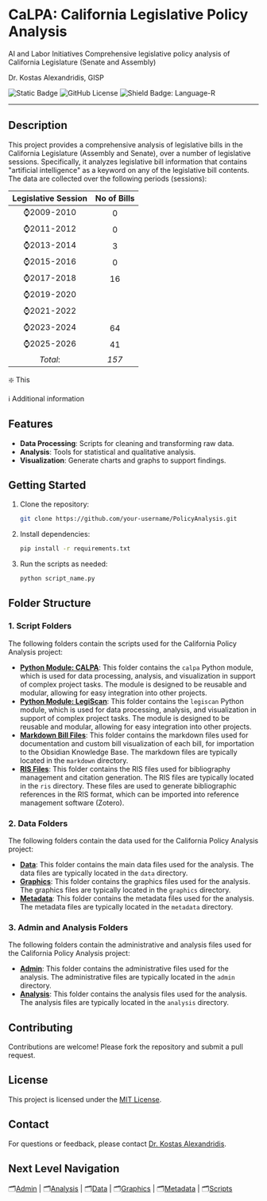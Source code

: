 # CaLPA: California Legislative Policy Analysis

AI and Labor Initiatives Comprehensive legislative policy analysis of California Legislature (Senate and Assembly)

Dr. Kostas Alexandridis, GISP

![Static Badge](https://img.shields.io/badge/Policy%20Analysis-GitHub?style=plastic&logo=github&logoSize=auto&label=GitHub&labelColor=navy) ![GitHub License](https://img.shields.io/github/license/ktalexan/PolicyAnalysis?style=plastic&labelColor=black) ![Shield Badge: Language-R](https://img.shields.io/static/v1?style=plastic&label=language&message=R&logo=R&color=blue&logoColor=blue&labelColor=black)

----

## Description

This project provides a comprehensive analysis of legislative bills in the California Legislature (Assembly and Senate), over a number of legislative sessions. Specifically, it analyzes legislative bill information that contains "artificial intelligence" as a keyword on any of the legislative bill contents. The data are collected over the following periods (sessions):

| Legislative Session | No of Bills |
|:------:|:-------------:|
| :watch:2009-2010 | 0 |
| :watch:2011-2012 | 0 |
| :watch:2013-2014 | 3 |
| :watch:2015-2016 | 0 |
| :watch:2017-2018 | 16 |
| :watch:2019-2020 | |
| :watch:2021-2022 | |
| :watch:2023-2024 | 64 |
| :watch:2025-2026 | 41 |
| *Total*: | *157* |

:sparkle: This

:information_source: Additional information

## Features

- **Data Processing**: Scripts for cleaning and transforming raw data.
- **Analysis**: Tools for statistical and qualitative analysis.
- **Visualization**: Generate charts and graphs to support findings.

## Getting Started

1. Clone the repository:

    ```bash
    git clone https://github.com/your-username/PolicyAnalysis.git
    ```

2. Install dependencies:

    ```bash
    pip install -r requirements.txt
    ```

3. Run the scripts as needed:

    ```bash
    python script_name.py
    ```

## Folder Structure

### 1. Script Folders

The following folders contain the scripts used for the California Policy Analysis project:

- **[Python Module: CALPA](./calpa/)**: This folder contains the `calpa` Python module, which is used for data processing, analysis, and visualization in support of complex project tasks. The module is designed to be reusable and modular, allowing for easy integration into other projects.
- **[Python Module: LegiScan](./legiscan/)**: This folder contains the `legiscan` Python module, which is used for data processing, analysis, and visualization in support of complex project tasks. The module is designed to be reusable and modular, allowing for easy integration into other projects.
- **[Markdown Bill Files](./markdown/)**: This folder contains the markdown files used for documentation and custom bill visualization of each bill, for importation to the Obsidian Knowledge Base. The markdown files are typically located in the `markdown` directory.
- **[RIS Files](./ris/)**: This folder contains the RIS files used for bibliography management and citation generation. The RIS files are typically located in the `ris` directory. These files are used to generate bibliographic references in the RIS format, which can be imported into reference management software (Zotero).

### 2. Data Folders

The following folders contain the data used for the California Policy Analysis project:

- **[Data](./data/)**: This folder contains the main data files used for the analysis. The data files are typically located in the `data` directory.
- **[Graphics](./graphics/)**: This folder contains the graphics files used for the analysis. The graphics files are typically located in the `graphics` directory.
- **[Metadata](./metadata/)**: This folder contains the metadata files used for the analysis. The metadata files are typically located in the `metadata` directory.

### 3. Admin and Analysis Folders

The following folders contain the administrative and analysis files used for the California Policy Analysis project:

- **[Admin](./admin/)**: This folder contains the administrative files used for the analysis. The administrative files are typically located in the `admin` directory.
- **[Analysis](./analysis/)**: This folder contains the analysis files used for the analysis. The analysis files are typically located in the `analysis` directory.

## Contributing

Contributions are welcome! Please fork the repository and submit a pull request.

## License

This project is licensed under the [MIT License](LICENSE).

## Contact

For questions or feedback, please contact [Dr. Kostas Alexandridis](mailto:ktalexan@outlook.com).

## Next Level Navigation

:card_index_dividers:[Admin](./admin/) | :card_index_dividers:[Analysis](./analysis/) | :card_index_dividers:[Data](./data/) | :card_index_dividers:[Graphics](./graphics/) | :card_index_dividers:[Metadata](./metadata/) | :card_index_dividers:[Scripts](./scripts/)
